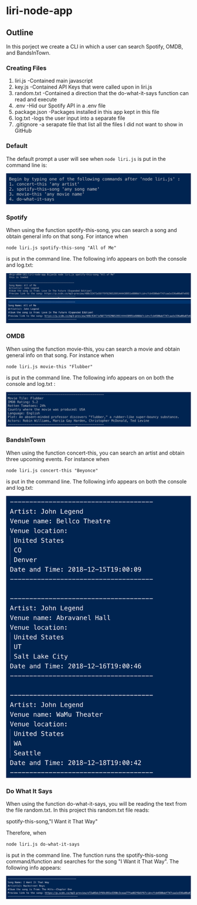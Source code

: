 # liri-node-app

## Outline
In this porject we create a CLI in which a user can search Spotify, OMDB, and BandsInTown. 

### Creating Files
1. liri.js
  -Contained main javascript
2. key.js
  -Contained API Keys that were called upon in liri.js
3. random.txt
  -Contained a direction that the do-what-it-says function can read and execute
4. .env
  -Hid our Spotify API in a .env file
5. package.json 
  -Packages installed in this app kept in this file
6. log.txt
  -logs the user input into a separate file
7. .gitignore
  -a serapate file that list all the files I did not want to show in GitHub

### Default 
The default prompt a user will see when `node liri.js` is put in the command line is: 

![Image of Default Prompt](images/default.png)

### Spotify
When using the function spotify-this-song, you can search a song and obtain general info on that song. For intance when 
```
node liri.js spotify-this-song "All of Me"
```
is put in the command line. The following info appears on both the console and log.txt:

![Image of Spotify Results](images/consolespotify.png)
![Image of Spotify Results](images/logspotify.png)

### OMDB
When using the function movie-this, you can search a movie and obtain general info on that song. For instance when 
```
node liri.js movie-this "Flubber"
```
is put in the command line. The following info appears on on both the console and log.txt :

![Image of OMDB Results](images/OMDB.png)

### BandsInTown
When using the function concert-this, you can search an artist and obtain three upcoming events. For instance when 
```
node liri.js concert-this "Beyonce"
```
is put in the command line. The following info appears on both the console and log.txt:

![Image of BandsInTown Results](images/bandsintown.png)

### Do What It Says 
When using the function do-what-it-says, you will be reading the text from the file random.txt. In this project this 
random.txt file reads: 

spotify-this-song,"I Want it That Way"

Therefore, when 
```
node liri.js do-what-it-says
```
is put in the command line. The function runs the spotify-this-song command/function and searches for the song 
"I Want it That Way". The following info appears:

![Image of DoWHatItSays](images/dowhatitsays.png)
  